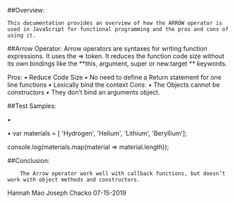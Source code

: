 
##Overview:

	This documentation provides an overview of how the ARROW operator is used in JavaScript for functional programming and the pros and cons of using it. 

##Arrow Operator:
Arrow operators are syntaxes for writing function expressions. 
It uses the  => token.   It reduces the function code size without its own bindings like the **this, argument, super or new.target ** keywords.

Pros:
•	Reduce Code Size
•	No need to define a Return statement for one line functions
•	Lexically bind the context
Cons:
•	The Objects cannot be constructors
•	They don’t bind an arguments object.

##Test Samples:

•	<script> 
  		  setDoubleSize = (sz)=>size=2*sz; 
   		 setDoubleSize(35); 
   		 document.write(size);     
      
</script> 	

•	var materials = [ 'Hydrogen',  'Helium',  'Lithium', 'Beryllium'];

console.log(materials.map(material => material.length));

##Conclusion:

		The Arrow operator work well with callback functions, but doesn’t work with object methods and constructors. 

Hannah Mao
Joseph Chacko
07-15-2019
